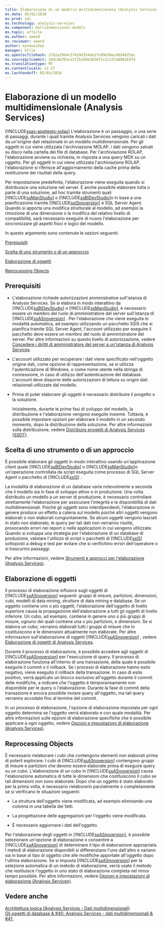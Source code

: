```yaml
---
title: Elaborazione di un modello multidimensionale (Analysis Services) | Documenti Microsoft
ms.date: 05/02/2018
ms.prod: sql
ms.technology: analysis-services
ms.component: multidimensional-models
ms.topic: article
ms.author: owend
ms.reviewer: owend
author: minewiskan
manager: kfile
ms.openlocfilehash: 2782a29b4c37420d354da27c09e58ac8654025ac
ms.sourcegitcommit: 2ddc0bfb3ce2f2b160e3638f1c2c237a898263f4
ms.translationtype: MT
ms.contentlocale: it-IT
ms.lasthandoff: 05/03/2018
---
```

# <a name="processing-a-multidimensional-model-analysis-services"></a>Elaborazione di un modello multidimensionale (Analysis Services)
[!INCLUDE[ssas-appliesto-sqlas](../../includes/ssas-appliesto-sqlas.md)]
  L'elaborazione è un passaggio, o una serie di passaggi, durante i quali tramite Analysis Services vengono caricati i dati da un'origine dati relazionale in un modello multidimensionale. Per gli oggetti in cui viene utilizzata l'archiviazione MOLAP, i dati vengono salvati su disco nella cartella dei file di database. Per l'archiviazione ROLAP, l'elaborazione avviene su richiesta, in risposta a una query MDX su un oggetto. Per gli oggetti in cui viene utilizzata l'archiviazione ROLAP, l'elaborazione si riferisce all'aggiornamento della cache prima della restituzione dei risultati della query.  
  
 Per impostazione predefinita, l'elaborazione viene eseguita quando si distribuisce una soluzione nel server. È anche possibile elaborare tutta o parte di una soluzione, ad hoc tramite strumenti quali [!INCLUDE[ssManStudio](../../includes/ssmanstudio-md.md)] o [!INCLUDE[ssBIDevStudio](../../includes/ssbidevstudio-md.md)]o in base a una pianificazione tramite [!INCLUDE[ssISnoversion](../../includes/ssisnoversion-md.md)] e SQL Server Agent. Quando si apporta una modifica strutturale al modello, ad esempio la rimozione di una dimensione o la modifica del relativo livello di compatibilità, sarà necessario eseguire di nuovo l'elaborazione per sincronizzare gli aspetti fisici e logici del modello.  
  
 In questo argomento sono contenute le sezioni seguenti:  
  
 [Prerequisiti](#bkmk_prereq)  
  
 [Scelta di uno strumento o di un approccio](#bkmk_tool)  
  
 [Elaborazione di oggetti](#bkmk_proc)  
  
 [Reprocessing Objects](#bkmk_reproc)  
  
##  <a name="bkmk_prereq"></a> Prerequisiti  
  
-   L'elaborazione richiede autorizzazioni amministrative sull'istanza di Analysis Services. Se si elabora in modo interattivo da [!INCLUDE[ssBIDevStudio](../../includes/ssbidevstudio-md.md)] o [!INCLUDE[ssManStudio](../../includes/ssmanstudio-md.md)], è necessario essere un membro del ruolo di amministratore del server sull'istanza di [!INCLUDE[ssASnoversion](../../includes/ssasnoversion-md.md)] . Per l'elaborazione che viene eseguita in modalità automatica, ad esempio utilizzando un pacchetto SSIS che si pianifica tramite SQL Server Agent, l'account utilizzato per eseguire il pacchetto deve essere un membro del ruolo di amministratore del server. Per altre informazioni su questo livello di autorizzazione, vedere [Concedere i diritti di amministratore del server a un'istanza di Analysis Services](../../analysis-services/instances/grant-server-admin-rights-to-an-analysis-services-instance.md).  
  
-   L'account utilizzato per recuperare i dati viene specificato nell'oggetto origine dati, come opzione di rappresentazione, se si utilizza l'autenticazione di Windows, o come nome utente nella stringa di connessione, in caso di utilizzo dell'autenticazione del database. L'account deve disporre delle autorizzazioni di lettura su origini dati relazionali utilizzate dal modello.  
  
-   Prima di poter elaborare gli oggetti è necessario distribuire il progetto o la soluzione.  
  
     Inizialmente, durante le prime fasi di sviluppo del modello, la distribuzione e l'elaborazione vengono eseguite insieme. Tuttavia, è possibile impostare opzioni per elaborare il modello in un secondo momento, dopo la distribuzione della soluzione. Per altre informazioni sulla distribuzione, vedere [Distribuire progetti di Analysis Services &#40;SSDT&#41;](../../analysis-services/multidimensional-models/deploy-analysis-services-projects-ssdt.md).  
  
##  <a name="bkmk_tool"></a> Scelta di uno strumento o di un approccio  
 È possibile elaborare gli oggetti in modo interattivo usando un'applicazione client quale [!INCLUDE[ssBIDevStudio](../../includes/ssbidevstudio-md.md)] o [!INCLUDE[ssManStudio](../../includes/ssmanstudio-md.md)]o un'operazione controllata da script eseguita come processo di SQL Server Agent o pacchetto di [!INCLUDE[ssIS](../../includes/ssis-md.md)] .  
  
 La modalità di elaborazione di un database varia notevolmente a seconda che il modello sia in fase di sviluppo attivo o in produzione. Una volta distribuito un modello a un server di produzione, è necessario controllare strettamente l'elaborazione per assicurare l'integrità e la disponibilità di dati multidimensionali. Poiché gli oggetti sono interdipendenti, l'elaborazione in genere produce un effetto a catena sul modello poiché altri oggetti vengono elaborati o non elaborati congiuntamente. Se alcuni oggetti vengono lasciati in stato non elaborato, le query per tali dati non verranno risolte, provocando errori nei report o nelle applicazioni in cui vengono utilizzate. Quando si sviluppa una strategia per l'elaborazione di un database di produzione, valutare l'utilizzo di script o pacchetti di [!INCLUDE[ssIS](../../includes/ssis-md.md)] sottoposti a debug e test per evitare che si verifichino errori dell'operatore o si trascurino passaggi.  
  
 Per altre informazioni, vedere [Strumenti e approcci per l'elaborazione &#40;Analysis Services&#41;](../../analysis-services/multidimensional-models/tools-and-approaches-for-processing-analysis-services.md).  
  
##  <a name="bkmk_proc"></a> Elaborazione di oggetti  
 Il processo di elaborazione influisce sugli oggetti di [!INCLUDE[ssASnoversion](../../includes/ssasnoversion-md.md)] seguenti: gruppi di misure, partizioni, dimensioni, cubi, modelli di data mining, strutture di data mining e database. Se un oggetto contiene uno o più oggetti, l'elaborazione dell'oggetto di livello superiore causa la propagazione dell'elaborazione a tutti gli oggetti di livello inferiore. Un cubo, ad esempio, contiene in genere uno o più gruppi di misure, ognuno dei quali contiene una o più partizioni, e dimensioni. Se si elabora un cubo, verranno elaborati tutti i gruppi di misure che lo costituiscono e le dimensioni attualmente non elaborate. Per altre informazioni sull'elaborazione di oggetti [!INCLUDE[ssASnoversion](../../includes/ssasnoversion-md.md)] , vedere [Elaborazione di oggetti di Analysis Services](../../analysis-services/multidimensional-models/processing-analysis-services-objects.md).  
  
 Durante il processo di elaborazione, è possibile accedere agli oggetti di [!INCLUDE[ssASnoversion](../../includes/ssasnoversion-md.md)] per l'esecuzione di query. Il processo di elaborazione funziona all'interno di una transazione, della quale è possibile eseguire il commit o il rollback. Se i processi di elaborazione hanno esito negativo, viene eseguito il rollback della transazione. In caso di esito positivo, verrà applicato un blocco esclusivo all'oggetto durante il commit delle modifiche, a indicare che l'oggetto è temporaneamente non disponibile per le query o l'elaborazione. Durante la fase di commit della transazione è ancora possibile inviare query all'oggetto, ma tali query verranno accodate fino al termine del commit.  
  
 In un processo di elaborazione, l'opzione di elaborazione impostata per ogni oggetto determina se l'oggetto verrà elaborato e con quale modalità. Per altre informazioni sulle opzioni di elaborazione specifiche che è possibile applicare a ogni oggetto, vedere [Opzioni e impostazioni di elaborazione &#40;Analysis Services&#41;](../../analysis-services/multidimensional-models/processing-options-and-settings-analysis-services.md).  
  
##  <a name="bkmk_reproc"></a> Reprocessing Objects  
 È necessario rielaborare i cubi che contengono elementi non elaborati prima di poterli esplorare. I cubi di [!INCLUDE[ssASnoversion](../../includes/ssasnoversion-md.md)] contengono gruppi di misure e partizioni che devono essere elaborate prima di eseguire query su un cubo. L'elaborazione di un cubo in [!INCLUDE[ssASnoversion](../../includes/ssasnoversion-md.md)] causa l'elaborazione automatica di tutte le dimensioni che costituiscono il cubo se tali dimensioni non sono elaborate. Dopo che un oggetto è stato elaborato per la prima volta, è necessario rielaborarlo parzialmente o completamente se si verificano le situazioni seguenti:  
  
-   La struttura dell'oggetto viene modificata, ad esempio eliminando una colonna in una tabella dei fatti.  
  
-   La progettazione delle aggregazioni per l'oggetto viene modificata.  
  
-   È necessario aggiornare i dati dell'oggetto.  
  
 Per l'elaborazione degli oggetti in [!INCLUDE[ssASnoversion](../../includes/ssasnoversion-md.md)], è possibile selezionare un'opzione di elaborazione o consentire a [!INCLUDE[ssASnoversion](../../includes/ssasnoversion-md.md)] di determinare il tipo di elaborazione appropriata. I metodi di elaborazione disponibili si differenziano l'uno dall'altro e variano sia in base al tipo di oggetto che alle modifiche apportate all'oggetto dopo l'ultima elaborazione. Se si imposta [!INCLUDE[ssASnoversion](../../includes/ssasnoversion-md.md)] per la selezione automatica di un metodo di elaborazione, verrà usato il metodo che restituisce l'oggetto in uno stato di elaborazione completa nel minor tempo possibile. Per altre informazioni, vedere [Opzioni e impostazioni di elaborazione &#40;Analysis Services&#41;](../../analysis-services/multidimensional-models/processing-options-and-settings-analysis-services.md).  
  
## <a name="see-also"></a>Vedere anche  
 [Architettura logica &#40;Analysis Services - Dati multidimensionali&#41;](../../analysis-services/multidimensional-models/olap-logical/understanding-microsoft-olap-logical-architecture.md)   
 [Gli oggetti di database & #40; Analysis Services - dati multidimensionali & #41;](../../analysis-services/multidimensional-models/olap-logical/database-objects-analysis-services-multidimensional-data.md)  
  
  
